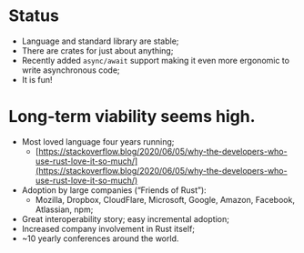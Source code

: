 # Status

- Language and standard library are stable;
- There are crates for just about anything;
- Recently added `async/await` support making it even more ergonomic to write
  asynchronous code;
- It is fun!

# Long-term viability seems high.

- Most loved language four years running;
  - [https://stackoverflow.blog/2020/06/05/why-the-developers-who-use-rust-love-it-so-much/](https://stackoverflow.blog/2020/06/05/why-the-developers-who-use-rust-love-it-so-much/)
- Adoption by large companies (“Friends of Rust”):
  - Mozilla, Dropbox, CloudFlare, Microsoft, Google, Amazon, Facebook, Atlassian, npm;
- Great interoperability story; easy incremental adoption;
- Increased company involvement in Rust itself;
- ~10 yearly conferences around the world.
